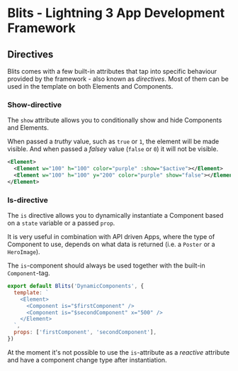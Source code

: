 # Blits - Lightning 3 App Development Framework

## Directives

Blits comes with a few built-in attributes that tap into specific behaviour provided by the framework - also known as _directives_. Most of them can be used in the template on both Elements and Components.

### Show-directive

The `show` attribute allows you to conditionally show and hide Components and Elements.

When passed a _truthy_ value, such as `true` or `1`, the element will be made visible. And when passed a _falsey_ value (`false` or `0`) it will not be visible.

```xml
<Element>
  <Element w="100" h="100" color="purple" :show="$active"></Element>
  <Element w="100" h="100" y="200" color="purple" show="false"></Element>
</Element>
```

### Is-directive

The `is` directive allows you to dynamically instantiate a Component based on a `state` variable or a passed `prop`.

It is very useful in combination with API driven Apps, where the type of Component to use, depends on what data is returned (i.e. a `Poster` or a `HeroImage`).

The `is`-component should always be used together with the built-in `Component`-tag.

```js
export default Blits('DynamicComponents', {
  template: `
    <Element>
      <Component is="$firstComponent" />
      <Component is="$secondComponent" x="500" />
    </Element>
  `,
  props: ['firstComponent', 'secondComponent'],
})
```

At the moment it's not possible to use the `is`-attribute as a _reactive_ attribute and have a component change type after instantiation.

<!-- ### If-directive

Todo -->

